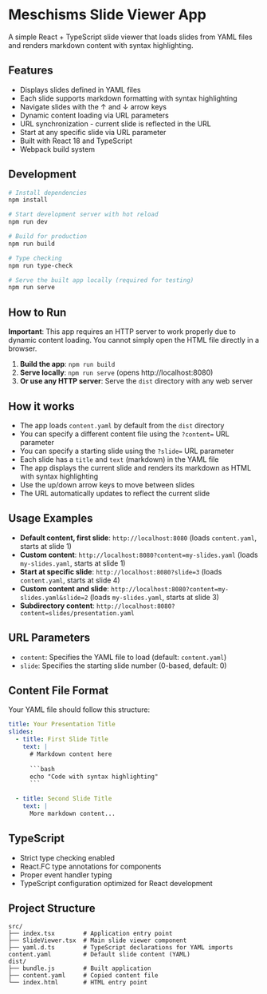 # Meschisms Slide Viewer App

A simple React + TypeScript slide viewer that loads slides from YAML files and renders markdown content with syntax highlighting.

## Features

- Displays slides defined in YAML files
- Each slide supports markdown formatting with syntax highlighting
- Navigate slides with the ↑ and ↓ arrow keys
- Dynamic content loading via URL parameters
- URL synchronization - current slide is reflected in the URL
- Start at any specific slide via URL parameter
- Built with React 18 and TypeScript
- Webpack build system

## Development

```bash
# Install dependencies
npm install

# Start development server with hot reload
npm run dev

# Build for production
npm run build

# Type checking
npm run type-check

# Serve the built app locally (required for testing)
npm run serve
```

## How to Run

**Important**: This app requires an HTTP server to work properly due to dynamic content loading. You cannot simply open the HTML file directly in a browser.

1. **Build the app**: `npm run build`
2. **Serve locally**: `npm run serve` (opens http://localhost:8080)
3. **Or use any HTTP server**: Serve the `dist` directory with any web server

## How it works

- The app loads `content.yaml` by default from the `dist` directory
- You can specify a different content file using the `?content=` URL parameter
- You can specify a starting slide using the `?slide=` URL parameter
- Each slide has a `title` and `text` (markdown) in the YAML file
- The app displays the current slide and renders its markdown as HTML with syntax highlighting
- Use the up/down arrow keys to move between slides
- The URL automatically updates to reflect the current slide

## Usage Examples

- **Default content, first slide**: `http://localhost:8080` (loads `content.yaml`, starts at slide 1)
- **Custom content**: `http://localhost:8080?content=my-slides.yaml` (loads `my-slides.yaml`, starts at slide 1)
- **Start at specific slide**: `http://localhost:8080?slide=3` (loads `content.yaml`, starts at slide 4)
- **Custom content and slide**: `http://localhost:8080?content=my-slides.yaml&slide=2` (loads `my-slides.yaml`, starts at slide 3)
- **Subdirectory content**: `http://localhost:8080?content=slides/presentation.yaml`

## URL Parameters

- `content`: Specifies the YAML file to load (default: `content.yaml`)
- `slide`: Specifies the starting slide number (0-based, default: 0)

## Content File Format

Your YAML file should follow this structure:

```yaml
title: Your Presentation Title
slides:
  - title: First Slide Title
    text: |
      # Markdown content here
      
      ```bash
      echo "Code with syntax highlighting"
      ```
      
  - title: Second Slide Title
    text: |
      More markdown content...
```

## TypeScript

- Strict type checking enabled
- React.FC type annotations for components
- Proper event handler typing
- TypeScript configuration optimized for React development

## Project Structure

```
src/
├── index.tsx        # Application entry point
├── SlideViewer.tsx  # Main slide viewer component
├── yaml.d.ts        # TypeScript declarations for YAML imports
content.yaml         # Default slide content (YAML)
dist/
├── bundle.js        # Built application
├── content.yaml     # Copied content file
└── index.html       # HTML entry point
``` 